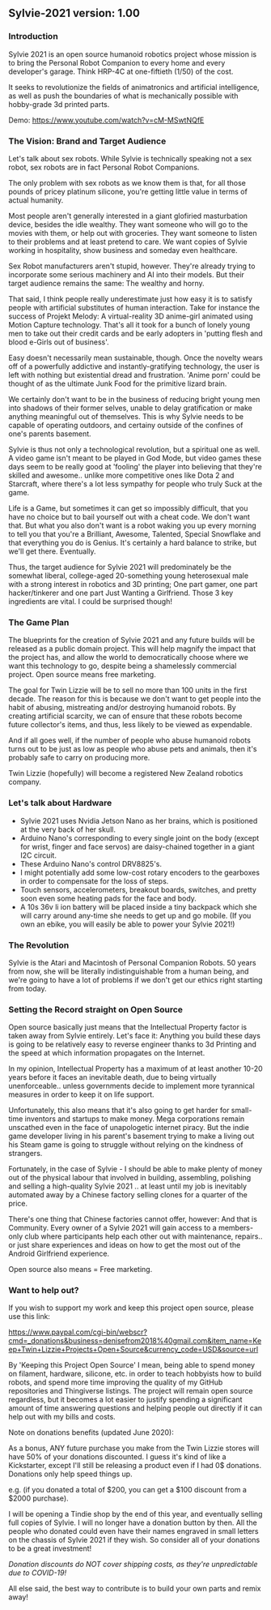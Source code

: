 
## Sylvie-2021 version: 1.00

### Introduction

Sylvie 2021 is an open source humanoid robotics project whose mission is to bring the Personal Robot Companion to every home and every developer's garage. Think HRP-4C at one-fiftieth (1/50) of the cost.

It seeks to revolutionize the fields of animatronics and artificial intelligence, as well as push the boundaries of what is mechanically possible with hobby-grade 3d printed parts.

Demo:
https://www.youtube.com/watch?v=cM-MSwtNQfE

### The Vision: Brand and Target Audience
 
Let's talk about sex robots. While Sylvie is technically speaking not a sex robot, sex robots are in fact Personal Robot Companions. 

The only problem with sex robots as we know them is that, for all those pounds of pricey platinum silicone, you're getting little value in terms of actual humanity.

Most people aren't generally interested in a giant glofiried masturbation device, besides the idle wealthy. They want someone who will go to the movies with them, or help out with groceries. They want someone to listen to their problems and at least pretend to care. We want copies of Sylvie working in hospitality, show business and someday even healthcare.

Sex Robot manufacturers aren't stupid, however. They're already trying to incorporate some serious machinery and AI into their models. But their target audience remains the same: The wealthy and horny.

That said, I think people really underestimate just how easy it is to satisfy people with artificial substitutes of human interaction. Take for instance the success of Projekt Melody: A virtual-reality 3D anime-girl animated using Motion Capture technology. That's all it took for a bunch of lonely young men to take out their credit cards and be early adopters in 'putting flesh and blood e-Girls out of business'. 

Easy doesn't necessarily mean sustainable, though. Once the novelty wears off of a powerfully addictive and instantly-gratifying technology, the user is left with nothing but existential dread and frustration. 'Anime porn' could be thought of as the ultimate Junk Food for the primitive lizard brain. 

We certainly don't want to be in the business of reducing bright young men into shadows of their former selves, unable to delay gratification or make anything meaningful out of themselves. This is why Sylvie needs to be capable of operating outdoors, and certainy outside of the confines of one's parents basement.

Sylvie is thus not only a technological revolution, but a spiritual one as well. A video game isn't meant to be played in God Mode, but video games these days seem to be really good at 'fooling' the player into believing that they're skilled and awesome.. unlike more competitive ones like Dota 2 and Starcraft, where there's a lot less sympathy for people who truly Suck at the game.

Life is a Game, but sometimes it can get so impossibly difficult, that you have no choice but to bail yourself out with a cheat code. We don't want that. But what you also don't want is a robot waking you up every morning to tell you that you're a Brilliant, Awesome, Talented, Special Snowflake and that everything you do is Genius. It's certainly a hard balance to strike, but we'll get there. Eventually.

Thus, the target audience for Sylvie 2021 will predominately be the somewhat liberal, college-aged 20-something young heterosexual male with a strong interest in robotics and 3D printing; One part gamer, one part hacker/tinkerer and one part Just Wanting a Girlfriend. Those 3 key ingredients are vital. I could be surprised though!

### The Game Plan

The blueprints for the creation of Sylvie 2021 and any future builds will be released as a public domain project. This will help magnify the impact that the project has, and allow the world to democratically choose where we want this technology to go, despite being a shamelessly commercial project. Open source means free marketing.

The goal for Twin Lizzie will be to sell no more than 100 units in the first decade. The reason for this is because we don't want to get people into the habit of abusing, mistreating and/or destroying humanoid robots. By creating artificial scarcity, we can of ensure that these robots become future collector's items, and thus, less likely to be viewed as expendable.

And if all goes well, if the number of people who abuse humanoid robots turns out to be just as low as people who abuse pets and animals, then it's probably safe to carry on producing more.

Twin Lizzie (hopefully) will become a registered New Zealand robotics company.

### Let's talk about Hardware

- Sylvie 2021 uses Nvidia Jetson Nano as her brains, which is positioned at the very back of her skull. 
- Arduino Nano's corresponding to every single joint on the body (except for wrist, finger and face servos) are daisy-chained together in a giant I2C circuit. 
- These Arduino Nano's control DRV8825's. 
- I might potentially add some low-cost rotary encoders to the gearboxes in order to compensate for the loss of steps. 
- Touch sensors, accelerometers, breakout boards, switches, and pretty soon even some heating pads for the face and body.
- A 10s 36v li ion battery will be placed inside a tiny backpack which she will carry around any-time she needs to get up and go mobile. (If you own an ebike, you will easily be able to power your Sylvie 2021!)

### The Revolution

Sylvie is the Atari and Macintosh of Personal Companion Robots. 50 years from now, she will be literally indistinguishable from a human being, and we're going to have a lot of problems if we don't get our ethics right starting from today.

### Setting the Record straight on Open Source

Open source basically just means that the Intellectual Property factor is taken away from Sylvie entirely. Let's face it: Anything you build these days is going to be relatively easy to reverse engineer thanks to 3d Printing and the speed at which information propagates on the Internet. 

In my opinion, Intellectual Property has a maximum of at least another 10-20 years before it faces an inevitable death, due to being virtually unenforceable.. unless governments decide to implement more tyrannical measures in order to keep it on life support.

Unfortunately, this also means that it's also going to get harder for small-time inventors and startups to make money. Mega corporations remain unscathed even in the face of unapologetic internet piracy. But the indie game developer living in his parent's basement trying to make a living out his Steam game is going to struggle without relying on the kindness of strangers.

Fortunately, in the case of Sylvie - I should be able to make plenty of money out of the physical labour that involved in building, assembling, polishing and selling a high-quality Sylvie 2021 .. at least until my job is inevitably automated away by a Chinese factory selling clones for a quarter of the price.

There's one thing that Chinese factories cannot offer, however: And that is Community. Every owner of a Sylvie 2021 will gain access to a members-only club where participants help each other out with maintenance, repairs.. or just share experiences and ideas on how to get the most out of the Android Girlfriend experience.

Open source also means = Free marketing.

### Want to help out?

If you wish to support my work and keep this project open source, please use this link:

https://www.paypal.com/cgi-bin/webscr?cmd=_donations&business=denisefrom2018%40gmail.com&item_name=Keep+Twin+Lizzie+Projects+Open+Source&currency_code=USD&source=url

By 'Keeping this Project Open Source' I mean, being able to spend money on filament, hardware, silicone, etc. in order to teach hobbyists how to build robots, and spend more time improving the quality of my GitHub repositories and Thingiverse listings. The project will remain open source regardless, but it becomes a lot easier to justify spending a significant amount of time answering questions and helping people out directly if it can help out with my bills and costs.

Note on donations benefits (updated June 2020):

As a bonus, ANY future purchase you make from the Twin Lizzie stores will have 50% of your donations discounted. I guess it's kind of like a Kickstarter, except I'll still be releasing a product even if I had 0$ donations. Donations only help speed things up. 

e.g. (if you donated a total of $200, you can get a $100 discount from a $2000 purchase).

I will be opening a Tindie shop by the end of this year, and eventually selling full copies of Sylvie. I will no longer have a donation button by then. All the people who donated could even have their names engraved in small letters on the chassis of Sylvie 2021 if they wish. So consider all of your donations to be a great investment!

*Donation discounts do NOT cover shipping costs, as they're unpredictable due to COVID-19!*

All else said, the best way to contribute is to build your own parts and remix away!

